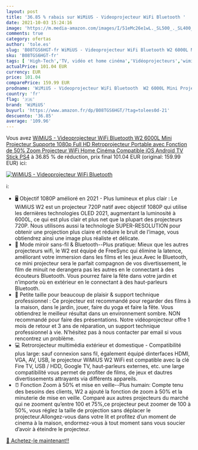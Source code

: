 ```yaml
---
layout: post
title: '36.85 % rabais sur WiMiUS - Videoprojecteur WiFi Bluetooth '
date: 2021-10-03 15:24:16
image: 'https://m.media-amazon.com/images/I/51eMc26e1wL._SL500_._SL400_.jpg'
comments: true
category: ofertas
author: 'tole.es'
slug: 'B08TGS6HGT-fr WiMiUS - Videoprojecteur WiFi Bluetooth W2 6000L Mini...'
sku: 'B08TGS6HGT-fr'
tags: [ 'High-Tech','TV, vidéo et home cinéma','Vidéoprojecteurs','wimius', ]
actualPrice: 101.04 EUR
currency: EUR
price: 101.04
comparePrice: 159.99 EUR
prodname: 'WiMiUS - Videoprojecteur WiFi Bluetooth  W2 6000L Mini Projecteur Supporte 1080p Full HD Retroprojecteur Portable avec Fonction de 50% Zoom  Projecteur WiFi Home Cinéma Compatible iOS  Android  TV Stick PS4'
country: 'fr'
flag: '🇫🇷'
brand: 'WiMiUS'
buyurl: 'https://www.amazon.fr/dp/B08TGS6HGT/?tag=tolees0d-21'
descuento: '36.85'
average: '109.96'
---
```


Vous avez [WiMiUS - Videoprojecteur WiFi Bluetooth  W2 6000L Mini Projecteur Supporte 1080p Full HD Retroprojecteur Portable avec Fonction de 50% Zoom  Projecteur WiFi Home Cinéma Compatible iOS  Android  TV Stick PS4](https://www.amazon.fr/dp/B08TGS6HGT/?tag=tolees0d-21)  à  36.85 % de réduction, prix final  101.04 EUR (original: 159.99 EUR) ici:

[![WiMiUS - Videoprojecteur WiFi Bluetooth ](https://m.media-amazon.com/images/I/51eMc26e1wL._SL500_._SL400_.jpg)](https://www.amazon.fr/dp/B08TGS6HGT/?tag=tolees0d-21)

ℹ️:

- 🖥 Objectif 1080P amélioré en 2021 - Plus lumineux et plus clair : Le WiMiUS W2 est un projecteur 720P natif avec objectif 1080P qui utilise les dernières technologies OLED 2021, augmentant la luminosité à 6000L, ce qui est plus clair et plus net que la plupart des projecteurs 720P. Nous utilisons aussi la technologie SUPER-RESOLUTION pour obtenir une projection plus claire et réduire le bruit de l’image, vous obtiendrez ainsi une image plus réaliste et délicate.
- 📲 Mode miroir sans-fil & Bluetooth--Plus pratique: Mieux que les autres projecteurs wifi, le W2 est équipé de FreeSync qui élimine la latence, améliorant votre immersion dans les films et les jeux.Avec le Bluetooth, ce mini projecteur sera le parfait compagnon de vos divertissement, le film de minuit ne derangera pas les autres en le connectant à des écouteurs Bluetooth. Vous pourrez faire la fête dans votre jardin et n’importe où en extérieur en le connectant à des haut-parleurs Bluetooth.
- 💼 Petite taille pour beaucoup de plaisir & support technique professionnel : Ce projecteur est recommandé pour regarder des films à la maison, dans le jardin, jouer, faire du yoga et faire la fête. Vous obtiendrez le meilleur résultat dans un environnement sombre. NON recommandé pour faire des présentations. Notre vidéoprojecteur offre 1 mois de retour et 3 ans de réparation, un support technique professionnel à vie. N’hésitez pas à nous contacter par email si vous rencontrez un problème.
- 💻 Retrorojecteur multimédia extérieur et domestique - Compatibilité plus large: sauf connexion sans fil, également équipé dinterfaces HDMI, VGA, AV, USB, le projecteur WiMiUS W2 WiFi est compatible avec la clé Fire TV, USB / HDD, Google TV, haut-parleurs externes, etc. une large compatibilité vous permet de profiter de films, de jeux et dautres divertissements attrayants via différents appareils.
- ⏰ Fonction Zoom à 50% et mise en veille--Plus humain: Compte tenu des besoins des clients, W2 a ajouté la fonction de zoom à 50% et la minuterie de mise en veille. Comparé aux autres projecteurs du marché qui ne zooment qu’entre 100 et 75%,ce projecteur peut zoomer de 100 à 50%, vous réglez la taille de projection sans déplacer le projecteur.Allongez-vous dans votre lit et profitez d’un moment de cinema à la maison, endormez-vous à tout moment sans vous soucier d’avoir à éteindre le projecteur.

[🛒 Achetez-le maintenant!!](https://www.amazon.fr/dp/B08TGS6HGT/?tag=tolees0d-21)
